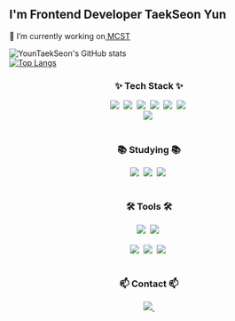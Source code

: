 ## I'm Frontend Developer TaekSeon Yun
🔭 I’m currently working on<a href="http://www.mcst.co.kr/"> MCST </a>
<!--타이틀 부분-->
  ![YounTaekSeon's GitHub stats](https://github-readme-stats.vercel.app/api?username=YounTaekSeon&count_private=true&include_all_commits=true&hide_rank=true)
  <br>
  [![Top Langs](https://github-readme-stats.vercel.app/api/top-langs/?username=YounTaekSeon&langs_count=3&hide=typescript)](https://github.com/YounTaekSeon/github-readme-stats)
  
<!--내용 부분-->
<h3 align="center">✨ Tech Stack ✨</h3>
<div align="center">
  <img src="https://img.shields.io/badge/vue.js-4FC08D.svg?style=for-the-badge&logo=vue.js&logoColor=white" />&nbsp
  <img src="https://img.shields.io/badge/flutter-02569B.svg?style=for-the-badge&logo=flutter&logoColor=white" />&nbsp
  <img src="https://img.shields.io/badge/Oracle-F80000.svg?style=for-the-badge&logo=Oracle&logoColor=white" />&nbsp
  <img src="https://img.shields.io/badge/php-777BB4.svg?style=for-the-badge&logo=php&logoColor=white" />&nbsp
  <img src="https://img.shields.io/badge/javascript-F7DF1E.svg?style=for-the-badge&logo=javascript&logoColor=20232a" />&nbsp
  <img src="https://img.shields.io/badge/html5-E34F26.svg?style=for-the-badge&logo=html5&logoColor=white" />&nbsp
</div>

<div align="center">
  <img src="https://img.shields.io/badge/css3-1572B6.svg?style=for-the-badge&logo=css3&logoColor=white" />&nbsp
</div>

<br>

<h3 align="center">📚 Studying 📚</h3>
<div align="center">
  <img src="https://img.shields.io/badge/typescript-007ACC.svg?style=for-the-badge&logo=typescript&logoColor=white" />&nbsp
  <img src="https://img.shields.io/badge/react-61DAFB.svg?style=for-the-badge&logo=react&logoColor=20232a" />&nbsp
  <img src="https://img.shields.io/badge/docker-2496ED.svg?style=for-the-badge&logo=docker&logoColor=white" />&nbsp
</div>

<br>

<h3 align="center">🛠 Tools 🛠</h3>
<div align="center">
  <img src="https://img.shields.io/badge/slack-4A154B.svg?style=for-the-badge&logo=slack&logoColor=white" />&nbsp
  <img src="https://img.shields.io/badge/github-181717.svg?style=for-the-badge&logo=github&logoColor=white" />&nbsp
</div>

<br>

<div align="center">
  <img src="https://img.shields.io/badge/VSCode-007ACC.svg?style=for-the-badge&logo=visual-studio-code&logoColor=white" />&nbsp
  <img src="https://img.shields.io/badge/AndroidStudio-3DDC84.svg?style=for-the-badge&logo=android-studio&logoColor=white" />&nbsp
  <img src="https://img.shields.io/badge/Xcode-147EFB.svg?style=for-the-badge&logo=xcode&logoColor=white" />&nbsp
</div>

<br>

<h3 align="center">📫 Contact 📫</h3>
<div align="center">
  <a href="mailto:youneciohc@gmail.com">
    <img
      src="https://img.shields.io/badge/youneciohc@gmail.com-D14836?style=for-the-badge&logo=gmail&logoColor=white"/>&nbsp
  </a>
</div>
<!--
**YounTaekSeon/YounTaekSeon** is a ✨ _special_ ✨ repository because its `README.md` (this file) appears on your GitHub profile.

Here are some ideas to get you started:

- 🔭 I’m currently working on ...
- 🌱 I’m currently learning ...
- 👯 I’m looking to collaborate on ...
- 🤔 I’m looking for help with ...
- 💬 Ask me about ...
- 📫 How to reach me: ...
- 😄 Pronouns: ...
- ⚡ Fun fact: ...
-->
